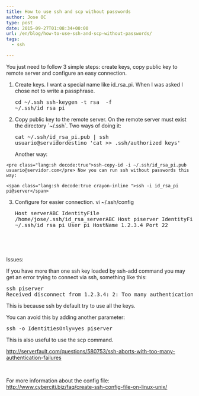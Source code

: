 ```yaml
---
title: How to use ssh and scp without passwords
author: Jose OC
type: post
date: 2015-09-27T01:08:34+00:00
url: /en/blog/how-to-use-ssh-and-scp-without-passwords/
tags:
  - ssh

---
```

You just need to follow 3 simple steps: create keys, copy public key to remote server and configure an easy connection.

  1. Create keys. I want a special name like id\_rsa\_pi. When I was asked I chose not to write a passphrase. <pre class="lang:sh decode:true">cd ~/.ssh
ssh-keygen -t rsa  -f ~/.ssh/id_rsa_pi</pre>

  2. Copy public key to the remote server. On the remote server must exist the directory \`~/.ssh\`. Two ways of doing it: <pre class="lang:sh decode:true">cat ~/.ssh/id_rsa_pi.pub | ssh usuario@servidordestino 'cat &gt;&gt; .ssh/authorized_keys'</pre> Another way: 
    
    <pre class="lang:sh decode:true">ssh-copy-id -i ~/.ssh/id_rsa_pi.pub usuario@servidor.com</pre> Now you can run ssh without passwords this way: 
    
    <span class="lang:sh decode:true crayon-inline ">ssh -i id_rsa_pi pi@server</span> 
  3. Configure for easier connection. <span class="lang:sh decode:true crayon-inline ">vi ~/.ssh/config</span> <pre class="lang:sh decode:true">Host serverABC
  IdentityFile /home/jose/.ssh/id_rsa_serverABC
Host piserver
  IdentityFile ~/.ssh/id_rsa_pi
  User pi
  HostName 1.2.3.4
  Port 22</pre>  

&nbsp;

Issues:

If you have more than one ssh key loaded by ssh-add command you may get an error trying to connect via ssh, something like this:

<pre class="lang:sh decode:true">ssh piserver
Received disconnect from 1.2.3.4: 2: Too many authentication failures for pi</pre>

This is because ssh by default try to use all the keys.

You can avoid this by adding another parameter:

<pre class="lang:sh decode:true ">ssh -o IdentitiesOnly=yes piserver</pre>

This is also useful to use the scp command.

<http://serverfault.com/questions/580753/ssh-aborts-with-too-many-authentication-failures>

&nbsp;

For more information about the config file: <http://www.cyberciti.biz/faq/create-ssh-config-file-on-linux-unix/>